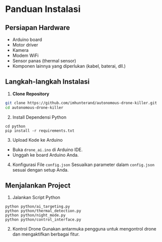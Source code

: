 # Panduan Instalasi

## Persiapan Hardware
- Arduino board
- Motor driver
- Kamera
- Modem WiFi
- Sensor panas (thermal sensor)
- Komponen lainnya yang diperlukan (kabel, baterai, dll.)

## Langkah-langkah Instalasi
1. **Clone Repository**

```sh
git clone https://github.com/imhunterand/autonomous-drone-killer.git
cd autonomous-drone-killer
```
2. Install Dependensi Python

```
cd python
pip install -r requirements.txt
```
3. Upload Kode ke Arduino
 * Buka `drone_ai.ino` di Arduino IDE.
 * Unggah ke board Arduino Anda.

4. Konfigurasi File `config.json`
Sesuaikan parameter dalam `config.json` sesuai dengan setup Anda.

## Menjalankan Project
1. Jalankan Script Python

```
python python/ai_targeting.py
python python/thermal_detection.py
python python/night_mode.py
python python/control_interface.py
```
2. Kontrol Drone
Gunakan antarmuka pengguna untuk mengontrol drone dan mengaktifkan berbagai fitur.


